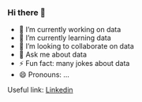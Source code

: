 ### Hi there 👋

- 🔭 I’m currently working on data
- 🌱 I’m currently learning data
- 👯 I’m looking to collaborate on data
- 💬 Ask me about data
- ⚡ Fun fact: many jokes about data
- 😄 Pronouns: ...



Useful link: [Linkedin]([lien](https://www.linkedin.com/in/djamel-labdouni-024636251/))
